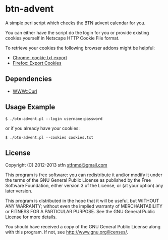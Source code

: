 # btn-advent
A simple perl script which checks the BTN advent calendar for you.

You can either have the script do the login for you or provide existing cookies yourself in Netscape HTTP Cookie File format.

To retrieve your cookies the following browser addons might be helpful:
* [Chrome: cookie.txt export](https://chrome.google.com/webstore/detail/cookietxt-export/lopabhfecdfhgogdbojmaicoicjekelh)
* [Firefox: Export Cookies](https://addons.mozilla.org/de/firefox/addon/export-cookies/)

## Dependencies
* [WWW::Curl](http://search.cpan.org/~szbalint/WWW-Curl/lib/WWW/Curl.pm)

## Usage Example
```
$ ./btn-advent.pl --login username:password
```
or if you already have your cookies:
```
$ ./btn-advent.pl --cookies cookies.txt
```

## License
Copyright (C) 2012-2013  stfn <stfnmd@gmail.com>

This program is free software: you can redistribute it and/or modify
it under the terms of the GNU General Public License as published by
the Free Software Foundation, either version 3 of the License, or
(at your option) any later version.

This program is distributed in the hope that it will be useful,
but WITHOUT ANY WARRANTY; without even the implied warranty of
MERCHANTABILITY or FITNESS FOR A PARTICULAR PURPOSE.  See the
GNU General Public License for more details.

You should have received a copy of the GNU General Public License
along with this program.  If not, see <http://www.gnu.org/licenses/>.

